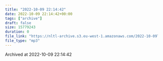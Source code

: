 ```yaml
---
title: "2022-10-09 22:14:42"
date: 2022-10-09 22:14:42+00:00
tags: ["archive"]
draft: false
size: 15779243
duration: 0
file_link: "https://nltl-archive.s3.eu-west-1.amazonaws.com/2022-10-09T221442.mp3"
file_type: "mp3"
---
```

Archived at 2022-10-09 22:14:42
            